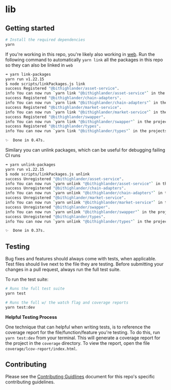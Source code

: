 # lib

## Getting started

```bash
# Install the required dependencies
yarn
```

If you're working in this repo, you're likely also working in [web](https://github.com/shapeshift/web). Run the following command to automatically `yarn link` all the packages in this repo so they can also be linked in `web`

```bash
➜ yarn link-packages
yarn run v1.22.15
$ node scripts/linkPackages.js link
success Registered "@bithighlander/asset-service".
info You can now run `yarn link "@bithighlander/asset-service"` in the projects where you want to use this package and it will be used instead.
success Registered "@bithighlander/chain-adapters".
info You can now run `yarn link "@bithighlander/chain-adapters"` in the projects where you want to use this package and it will be used instead.
success Registered "@bithighlander/market-service".
info You can now run `yarn link "@bithighlander/market-service"` in the projects where you want to use this package and it will be used instead.
success Registered "@bithighlander/swapper".
info You can now run `yarn link "@bithighlander/swapper"` in the projects where you want to use this package and it will be used instead.
success Registered "@bithighlander/types".
info You can now run `yarn link "@bithighlander/types"` in the projects where you want to use this package and it will be used instead.

✨  Done in 0.47s.
```

Similary you can unlink packages, which can be useful for debugging failing CI runs
```bash
➜ yarn unlink-packages
yarn run v1.22.15
$ node scripts/linkPackages.js unlink
success Unregistered "@bithighlander/asset-service".
info You can now run `yarn unlink "@bithighlander/asset-service"` in the projects where you no longer want to use this package.
success Unregistered "@bithighlander/chain-adapters".
info You can now run `yarn unlink "@bithighlander/chain-adapters"` in the projects where you no longer want to use this package.
success Unregistered "@bithighlander/market-service".
info You can now run `yarn unlink "@bithighlander/market-service"` in the projects where you no longer want to use this package.
success Unregistered "@bithighlander/swapper".
info You can now run `yarn unlink "@bithighlander/swapper"` in the projects where you no longer want to use this package.
success Unregistered "@bithighlander/types".
info You can now run `yarn unlink "@bithighlander/types"` in the projects where you no longer want to use this package.

✨  Done in 0.37s.
```

## Testing

Bug fixes and features should always come with tests, when applicable. Test files should live next to the file they are testing. Before submitting your changes in a pull request, always run the full test suite.

To run the test suite:

```bash
# Runs the full test suite
yarn test

# Runs the full w/ the watch flag and coverage reports
yarn test:dev
```

**Helpful Testing Process**

One technique that can helpful when writing tests, is to reference the coverage report for the file/function/feature you're testing. To do this, run `yarn test:dev` from your terminal. This will generate a coverage report for the project in the `coverage` directory. To view the report, open the file `coverage/lcov-report/index.html`.

## Contributing

Please see the [Contributing Guidlines](CONTRIBUTING.md) document for this repo's specific contributing guidelines.
